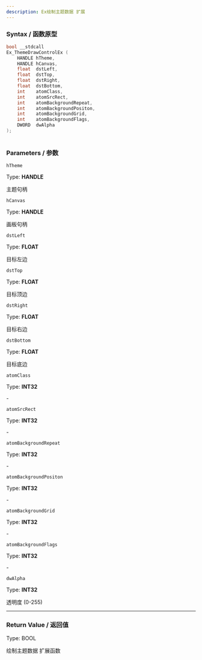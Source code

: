 ```yaml
---
description: Ex绘制主题数据 扩展
---
```


### Syntax / 函数原型

```C++
bool __stdcall 
Ex_ThemeDrawControlEx (
    HANDLE hTheme,
    HANDLE hCanvas,
    float  dstLeft,
    float  dstTop,
    float  dstRight,
    float  dstBottom,
    int    atomClass,
    int    atomSrcRect,
    int    atomBackgroundRepeat,
    int    atomBackgroundPositon,
    int    atomBackgroundGrid,
    int    atomBackgroundFlags,
    DWORD  dwAlpha
);
 
```


### Parameters / 参数

`hTheme`

Type: **HANDLE**

主题句柄

`hCanvas`

Type: **HANDLE**

画板句柄

`dstLeft`

Type: **FLOAT**

目标左边

`dstTop`

Type: **FLOAT**

目标顶边

`dstRight`

Type: **FLOAT**

目标右边

`dstBottom`

Type: **FLOAT**

目标底边

`atomClass`

Type: **INT32**

\-

`atomSrcRect`

Type: **INT32**

\-

`atomBackgroundRepeat`

Type: **INT32**

\-

`atomBackgroundPositon`

Type: **INT32**

\-

`atomBackgroundGrid`

Type: **INT32**

\-

`atomBackgroundFlags`

Type: **INT32**

\-

`dwAlpha`

Type: **INT32**

透明度 (0-255)

---

### Return Value / 返回值

Type: BOOL

绘制主题数据 扩展函数
